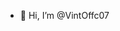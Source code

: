 - 👋 Hi, I’m @VintOffc07

<!---
VintOffc07/VintOffc07 is a ✨ special ✨ repository because its `README.md` (this file) appears on your GitHub profile.
You can click the Preview link to take a look at your changes.
--->
